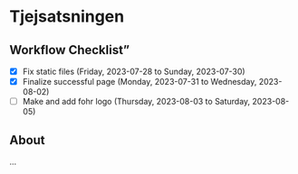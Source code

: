 # Tjejsatsningen

## Workflow Checklist”     

- [x] Fix static files (Friday, 2023-07-28 to Sunday, 2023-07-30)
- [x] Finalize successful page (Monday, 2023-07-31 to Wednesday, 2023-08-02)
- [ ] Make and add fohr logo (Thursday, 2023-08-03 to Saturday, 2023-08-05)

## About

...

<!-- Add more information about your project below -->

